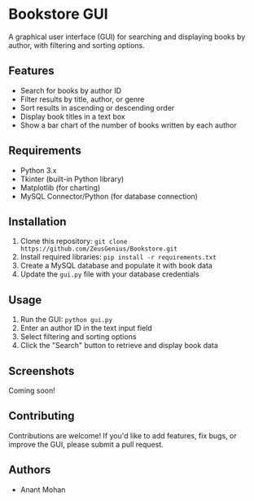 Bookstore GUI
=============

A graphical user interface (GUI) for searching and displaying books by author, with filtering and sorting options.

Features
--------

* Search for books by author ID
* Filter results by title, author, or genre
* Sort results in ascending or descending order
* Display book titles in a text box
* Show a bar chart of the number of books written by each author

Requirements
------------

* Python 3.x
* Tkinter (built-in Python library)
* Matplotlib (for charting)
* MySQL Connector/Python (for database connection)

Installation
------------

1. Clone this repository: `git clone https://github.com/ZeusGenius/Bookstore.git`
2. Install required libraries: `pip install -r requirements.txt`
3. Create a MySQL database and populate it with book data
4. Update the `gui.py` file with your database credentials

Usage
-----

1. Run the GUI: `python gui.py`
2. Enter an author ID in the text input field
3. Select filtering and sorting options
4. Click the "Search" button to retrieve and display book data

Screenshots
-----------

Coming soon!


Contributing
------------

Contributions are welcome! If you'd like to add features, fix bugs, or improve the GUI, please submit a pull request.

Authors
-------

* Anant Mohan

